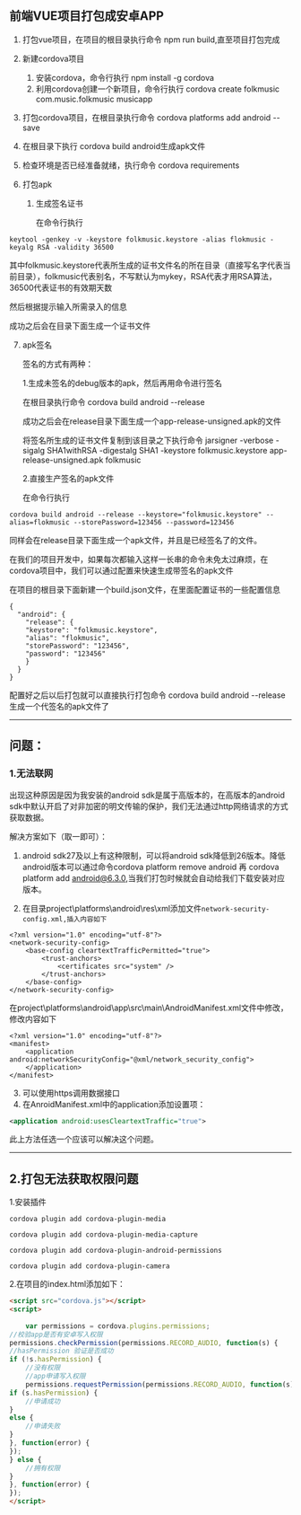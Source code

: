 ## 前端VUE项目打包成安卓APP



1. 打包vue项目，在项目的根目录执行命令 npm run build,直至项目打包完成

2. 新建cordova项目

   1. 安装cordova，命令行执行 npm install -g cordova
   2. 利用cordova创建一个新项目，命令行执行 cordova create folkmusic com.music.folkmusic musicapp

3. 打包cordova项目，在根目录执行命令 cordova platforms add android --save

4. 在根目录下执行 cordova build android生成apk文件

5. 检查环境是否已经准备就绪，执行命令 cordova requirements

6. 打包apk

   1. 生成签名证书

      在命令行执行

```
keytool -genkey -v -keystore folkmusic.keystore -alias flokmusic -keyalg RSA -validity 36500
```

其中folkmusic.keystore代表所生成的证书文件名的所在目录（直接写名字代表当前目录），folkmusic代表别名，不写默认为mykey，RSA代表才用RSA算法，36500代表证书的有效期天数

然后根据提示输入所需录入的信息

成功之后会在目录下面生成一个证书文件

7. apk签名

   签名的方式有两种：

   1.生成未签名的debug版本的apk，然后再用命令进行签名

   在根目录执行命令 cordova build android --release

   成功之后会在release目录下面生成一个app-release-unsigned.apk的文件

   将签名所生成的证书文件复制到该目录之下执行命令 jarsigner -verbose -sigalg SHA1withRSA  -digestalg SHA1 -keystore folkmusic.keystore app-release-unsigned.apk  folkmusic

   2.直接生产签名的apk文件

   在命令行执行

```
cordova build android --release --keystore="folkmusic.keystore" --alias=flokmusic --storePassword=123456 --password=123456
```

同样会在release目录下面生成一个apk文件，并且是已经签名了的文件。

在我们的项目开发中，如果每次都输入这样一长串的命令未免太过麻烦，在cordova项目中，我们可以通过配置来快速生成带签名的apk文件

在项目的根目录下面新建一个build.json文件，在里面配置证书的一些配置信息

```
{
  "android": {
    "release": {
    "keystore": "folkmusic.keystore",
    "alias": "flokmusic",
    "storePassword": "123456",
    "password": "123456"
    }
  }
}
```

配置好之后以后打包就可以直接执行打包命令 cordova build android --release生成一个代签名的apk文件了

-----

## 问题：

### 1.无法联网

出现这种原因是因为我安装的android sdk是属于高版本的，在高版本的android sdk中默认开启了对非加密的明文传输的保护，我们无法通过http网络请求的方式获取数据。

解决方案如下（取一即可）：

1. android sdk27及以上有这种限制，可以将android sdk降低到26版本。降低android版本可以通过命令cordova platform remove android 再 cordova platform add  android@6.3.0,当我们打包时候就会自动给我们下载安装对应版本。

2. 在目录project\platforms\android\res\xml添加文件`network-security-config.xml,插入内容如下`

```
<?xml version="1.0" encoding="utf-8"?>
<network-security-config>
    <base-config cleartextTrafficPermitted="true">
        <trust-anchors>
            <certificates src="system" />
        </trust-anchors>
    </base-config>
</network-security-config>
```

在project\platforms\android\app\src\main\AndroidManifest.xml文件中修改，修改内容如下

```
<?xml version="1.0" encoding="utf-8"?>
<manifest>
    <application android:networkSecurityConfig="@xml/network_security_config">
    </application>
</manifest>
```

3. 可以使用https调用数据接口
4. 在AnroidManifest.xml中的application添加设置项：

```xml
<application android:usesCleartextTraffic="true">
```

此上方法任选一个应该可以解决这个问题。

---

## 2.打包无法获取权限问题

1.安装插件

`cordova plugin add cordova-plugin-media`

`cordova plugin add cordova-plugin-media-capture`

`cordova plugin add cordova-plugin-android-permissions`

`cordova plugin add cordova-plugin-camera`

2.在项目的index.html添加如下：

```html
<script src="cordova.js"></script>
<script>
	
	var permissions = cordova.plugins.permissions;
//校验app是否有安卓写入权限
permissions.checkPermission(permissions.RECORD_AUDIO, function(s) {
//hasPermission 验证是否成功
if (!s.hasPermission) {
    //没有权限
    //app申请写入权限
    permissions.requestPermission(permissions.RECORD_AUDIO, function(s) {
if (s.hasPermission) {
    //申请成功
}
else {
    //申请失败
}
}, function(error) {
});
} else {
    //拥有权限
}
}, function(error) {
});
</script>
```



